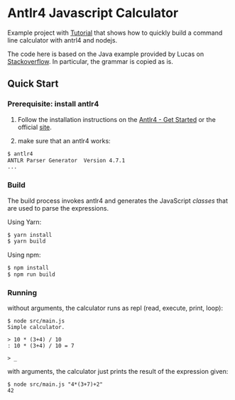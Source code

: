 <!--
   Licensed under the Apache License, Version 2.0 (the "License");
   you may not use this file except in compliance with the License.
   You may obtain a copy of the License at

       http://www.apache.org/licenses/LICENSE-2.0

   Unless required by applicable law or agreed to in writing, software
   distributed under the License is distributed on an "AS IS" BASIS,
   WITHOUT WARRANTIES OR CONDITIONS OF ANY KIND, either express or implied.
   See the License for the specific language governing permissions and
   limitations under the License.
-->
# Antlr4 Javascript Calculator
Example project with [Tutorial](tutorial.md) that shows how to quickly build a command line calculator with antrl4 and nodejs.

The code here is based on the Java example provided by Lucas on [Stackoverflow](https://stackoverflow.com/a/29996191/3229985).
In particular, the grammar is copied as is.

## Quick Start

### Prerequisite: install antlr4

1. Follow the installation instructions on the [Antlr4 - Get Started](https://github.com/antlr/antlr4/blob/master/doc/getting-started.md#installation) or
the official [site](http://www.antlr.org/).

2. make sure that an antlr4 works:
```bash
$ antlr4
ANTLR Parser Generator  Version 4.7.1
...
```

### Build

The build process invokes antlr4 and generates the JavaScript _classes_ that are used
to parse the expressions.

Using Yarn:
```bash
$ yarn install
$ yarn build
```
Using npm:
```bash
$ npm install
$ npm run build
```

### Running

without arguments, the calculator runs as repl (read, execute, print, loop):

```
$ node src/main.js
Simple calculator.

> 10 * (3+4) / 10
: 10 * (3+4) / 10 = 7

> _
``` 

with arguments, the calculator just prints the result of the expression given:

```
$ node src/main.js "4*(3+7)+2"
42
```
